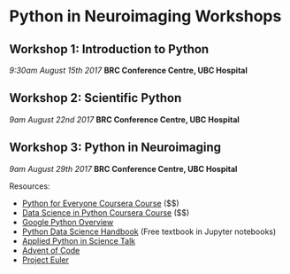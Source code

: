 # Python in Neuroimaging Workshops

## Workshop 1: Introduction to Python
*9:30am August 15th 2017*
**BRC Conference Centre, UBC Hospital**



## Workshop 2: Scientific Python
*9am August 22nd 2017*
**BRC Conference Centre, UBC Hospital**

## Workshop 3: Python in Neuroimaging 
*9am August 29th 2017*
**BRC Conference Centre, UBC Hospital**

Resources:

* [Python for Everyone Coursera Course](https://www.coursera.org/learn/python) ($$)
* [Data Science in Python Coursera Course](https://www.coursera.org/specializations/data-science-python) ($$)
* [Google Python Overview](https://developers.google.com/edu/python/) 
* [Python Data Science Handbook](https://github.com/jakevdp/PythonDataScienceHandbook) (Free textbook in Jupyter notebooks)
* [Applied Python in Science Talk](https://www.youtube.com/watch?v=ZyjCqQEUa8o)
* [Advent of Code](https://adventofcode.com/)
* [Project Euler](https://projecteuler.net/)

